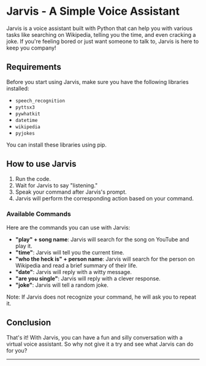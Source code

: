 

Jarvis - A Simple Voice Assistant
=================================

Jarvis is a voice assistant built with Python that can help you with various tasks like searching on Wikipedia, telling you the time, and even cracking a joke. If you're feeling bored or just want someone to talk to, Jarvis is here to keep you company!

Requirements
------------

Before you start using Jarvis, make sure you have the following libraries installed:

*   `speech_recognition`
*   `pyttsx3`
*   `pywhatkit`
*   `datetime`
*   `wikipedia`
*   `pyjokes`

You can install these libraries using pip.

How to use Jarvis
-----------------

1.  Run the code.
2.  Wait for Jarvis to say "listening."
3.  Speak your command after Jarvis's prompt.
4.  Jarvis will perform the corresponding action based on your command.

### Available Commands

Here are the commands you can use with Jarvis:

*   **"play" + song name**: Jarvis will search for the song on YouTube and play it.
*   **"time"**: Jarvis will tell you the current time.
*   **"who the heck is" + person name**: Jarvis will search for the person on Wikipedia and read a brief summary of their life.
*   **"date"**: Jarvis will reply with a witty message.
*   **"are you single"**: Jarvis will reply with a clever response.
*   **"joke"**: Jarvis will tell a random joke.

Note: If Jarvis does not recognize your command, he will ask you to repeat it.

Conclusion
----------

That's it! With Jarvis, you can have a fun and silly conversation with a virtual voice assistant. So why not give it a try and see what Jarvis can do for you?

---
